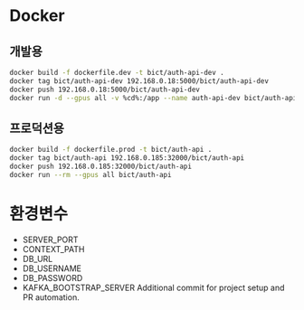 # Docker

## 개발용

```bash
docker build -f dockerfile.dev -t bict/auth-api-dev .
docker tag bict/auth-api-dev 192.168.0.18:5000/bict/auth-api-dev
docker push 192.168.0.18:5000/bict/auth-api-dev
docker run -d --gpus all -v %cd%:/app --name auth-api-dev bict/auth-api-dev tail -f /dev/null
```

## 프로덕션용

```bash
docker build -f dockerfile.prod -t bict/auth-api .
docker tag bict/auth-api 192.168.0.185:32000/bict/auth-api
docker push 192.168.0.185:32000/bict/auth-api
docker run --rm --gpus all bict/auth-api
```

# 환경변수

- SERVER_PORT
- CONTEXT_PATH
- DB_URL
- DB_USERNAME
- DB_PASSWORD
- KAFKA_BOOTSTRAP_SERVER
Additional commit for project setup and PR automation.
